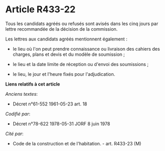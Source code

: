 # Article R433-22

Tous les candidats agréés ou refusés sont avisés dans les cinq jours par lettre recommandée de la décision de la commission.

Les lettres aux candidats agréés mentionnent également :

- le lieu où l'on peut prendre connaissance ou livraison des cahiers des charges, plans et devis et du modèle de soumission ;

- le lieu et la date limite de réception ou d'envoi des soumissions ;

- le lieu, le jour et l'heure fixés pour l'adjudication.

**Liens relatifs à cet article**

_Anciens textes_:

  - Décret n°61-552 1961-05-23 art. 18

_Codifié par_:

  - Décret n°78-622 1978-05-31 JORF 8 juin 1978

_Cité par_:

  - Code de la construction et de l'habitation. - art. R433-23 (M)
